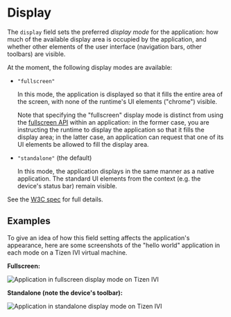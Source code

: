 # Display

The `display` field sets the preferred *display mode* for the application: how much of the available display area is occupied by the application, and whether other elements of the user interface (navigation bars, other toolbars) are visible.

At the moment, the following display modes are available:

*   `"fullscreen"`

    In this mode, the application is displayed so that it fills the entire area of the screen, with none of the runtime's UI elements ("chrome") visible.

    Note that specifying the "fullscreen" display mode is distinct from using the [fullscreen API](http://fullscreen.spec.whatwg.org/) within an application: in the former case, you are instructing the runtime to display the application so that it fills the display area; in the latter case, an application can request that one of its UI elements be allowed to fill the display area.

*   `"standalone"` (the default)

    In this mode, the application displays in the same manner as a native application. The standard UI elements from the context (e.g. the device's status bar) remain visible.

See the [W3C spec](http://w3c.github.io/manifest/#display-member) for full details.

## Examples

To give an idea of how this field setting affects the application's appearance, here are some screenshots of the "hello world" application in each mode on a Tizen IVI virtual machine.

**Fullscreen:**

![Application in fullscreen display mode on Tizen IVI](/assets/crosswalk-manifest-tizen-fullscreen.png "Fullscreen")

**Standalone (note the device's toolbar):**

![Application in standalone display mode on Tizen IVI](/assets/crosswalk-manifest-tizen-standalone.png "Standalone")
